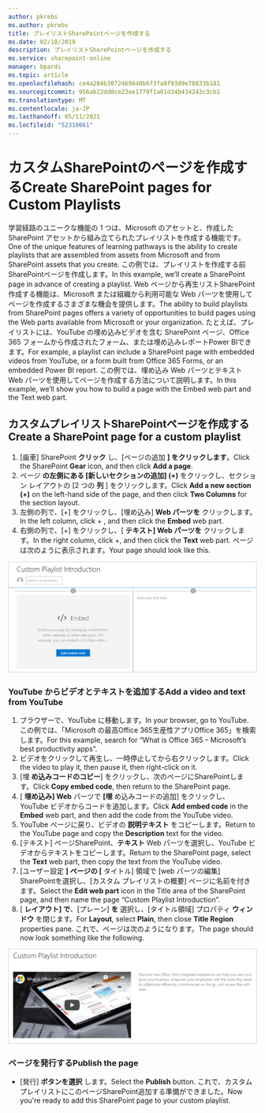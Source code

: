 ```yaml
---
author: pkrebs
ms.author: pkrebs
title: プレイリストSharePointページを作成する
ms.date: 02/10/2019
description: プレイリストSharePointページを作成する
ms.service: sharepoint-online
manager: bpardi
ms.topic: article
ms.openlocfilehash: ce4a204b3072469840b6f3fa8f93d9e78833b181
ms.sourcegitcommit: 956ab22dd8ce23ee1779f1a01d34b434243c3cb1
ms.translationtype: MT
ms.contentlocale: ja-JP
ms.lasthandoff: 05/11/2021
ms.locfileid: "52310661"
---
```

# <a name="create-sharepoint-pages-for-custom-playlists"></a><span data-ttu-id="36705-103">カスタムSharePointのページを作成する</span><span class="sxs-lookup"><span data-stu-id="36705-103">Create SharePoint pages for Custom Playlists</span></span>

<span data-ttu-id="36705-104">学習経路のユニークな機能の 1 つは、Microsoft のアセットと、作成した SharePoint アセットから組み立てられたプレイリストを作成する機能です。</span><span class="sxs-lookup"><span data-stu-id="36705-104">One of the unique features of learning pathways is the ability to create playlists that are assembled from assets from Microsoft and from SharePoint assets that you create.</span></span> <span data-ttu-id="36705-105">この例では、プレイリストを作成する前SharePointページを作成します。</span><span class="sxs-lookup"><span data-stu-id="36705-105">In this example, we’ll create a SharePoint page in advance of creating a playlist.</span></span> <span data-ttu-id="36705-106">Web ページから再生リストSharePoint作成する機能は、Microsoft または組織から利用可能な Web パーツを使用してページを作成するさまざまな機会を提供します。</span><span class="sxs-lookup"><span data-stu-id="36705-106">The ability to build playlists from SharePoint pages offers a variety of opportunities to build pages using the Web parts available from Microsoft or your organization.</span></span> <span data-ttu-id="36705-107">たとえば、プレイリストには、YouTube の埋め込みビデオを含む SharePoint ページ、Office 365 フォームから作成されたフォーム、または埋め込みレポートPower BIできます。</span><span class="sxs-lookup"><span data-stu-id="36705-107">For example, a playlist can include a SharePoint page with embedded videos from YouTube, or a form built from Office 365 Forms, or an embedded Power BI report.</span></span> <span data-ttu-id="36705-108">この例では、埋め込み Web パーツとテキスト Web パーツを使用してページを作成する方法について説明します。</span><span class="sxs-lookup"><span data-stu-id="36705-108">In this example, we’ll show you how to build a page with the Embed web part and the Text web part.</span></span>  

## <a name="create-a-sharepoint-page-for-a-custom-playlist"></a><span data-ttu-id="36705-109">カスタムプレイリストSharePointページを作成する</span><span class="sxs-lookup"><span data-stu-id="36705-109">Create a SharePoint page for a custom playlist</span></span>

1. <span data-ttu-id="36705-110">[歯車] SharePoint **クリック** し、[ページの追加 **] をクリックします**。</span><span class="sxs-lookup"><span data-stu-id="36705-110">Click the SharePoint **Gear** icon, and then click **Add a page**.</span></span>
2. <span data-ttu-id="36705-111">ページ **の左側にある [新しいセクションの追加] (+)** をクリックし、セクション レイアウトの [2 つの **列** ] をクリックします。</span><span class="sxs-lookup"><span data-stu-id="36705-111">Click **Add a new section (+)** on the left-hand side of the page, and then click **Two Columns** for the section layout.</span></span>
3. <span data-ttu-id="36705-112">左側の列で、[+] をクリックし、[埋め込み] **Web パーツを** クリックします。</span><span class="sxs-lookup"><span data-stu-id="36705-112">In the left column, click + , and then click the **Embed** web part.</span></span> 
4. <span data-ttu-id="36705-113">右側の列で、[+] をクリックし、[ **テキスト] Web パーツを** クリックします。</span><span class="sxs-lookup"><span data-stu-id="36705-113">In the right column, click +, and then click the **Text** web part.</span></span> <span data-ttu-id="36705-114">ページは次のように表示されます。</span><span class="sxs-lookup"><span data-stu-id="36705-114">Your page should look like this.</span></span>

![cg-pagenewstart.png](media/cg-pagenewstart.png)

### <a name="add-a-video-and-text-from-youtube"></a><span data-ttu-id="36705-116">YouTube からビデオとテキストを追加する</span><span class="sxs-lookup"><span data-stu-id="36705-116">Add a video and text from YouTube</span></span>

1. <span data-ttu-id="36705-117">ブラウザーで、YouTube に移動します。</span><span class="sxs-lookup"><span data-stu-id="36705-117">In your browser, go to YouTube.</span></span> <span data-ttu-id="36705-118">この例では、「Microsoft の最高Office 365生産性アプリOffice 365」を検索します。</span><span class="sxs-lookup"><span data-stu-id="36705-118">For this example, search for “What is Office 365 – Microsoft’s best productivity apps”.</span></span>
2. <span data-ttu-id="36705-119">ビデオをクリックして再生し、一時停止してから右クリックします。</span><span class="sxs-lookup"><span data-stu-id="36705-119">Click the video to play it, then pause it, then right-click on it.</span></span> 
3. <span data-ttu-id="36705-120">[埋 **め込みコードのコピー**] をクリックし、次のページにSharePointします。</span><span class="sxs-lookup"><span data-stu-id="36705-120">Click **Copy embed code**, then return to the SharePoint page.</span></span> 
4. <span data-ttu-id="36705-121">[ **埋め込み] Web** パーツで **[埋** め込みコードの追加] をクリックし、YouTube ビデオからコードを追加します。</span><span class="sxs-lookup"><span data-stu-id="36705-121">Click **Add embed code** in the **Embed** web part, and then add the code from the YouTube video.</span></span>
5. <span data-ttu-id="36705-122">YouTube ページに戻り、ビデオの **説明テキスト** をコピーします。</span><span class="sxs-lookup"><span data-stu-id="36705-122">Return to the YouTube page and copy the **Description** text for the video.</span></span> 
6. <span data-ttu-id="36705-123">[テキスト] ページSharePoint、**テキスト** Web パーツを選択し、YouTube ビデオからテキストをコピーします。</span><span class="sxs-lookup"><span data-stu-id="36705-123">Return to the SharePoint page, select the **Text** web part, then copy the text from the YouTube video.</span></span>
7. <span data-ttu-id="36705-124">[ユーザー設定 **] ページの [** タイトル] 領域で [web パーツの編集] SharePointを選択し、[カスタム プレイリストの概要] ページに名前を付きます。</span><span class="sxs-lookup"><span data-stu-id="36705-124">Select the **Edit web part** icon  in the Title area of the SharePoint page, and then name the page “Custom Playlist Introduction”.</span></span> 
8. <span data-ttu-id="36705-125">[ **レイアウト] で**、[プレーン] **を** 選択し、[タイトル領域] プロパティ **ウィンドウ** を閉じます。</span><span class="sxs-lookup"><span data-stu-id="36705-125">For **Layout**, select **Plain**, then close **Title Region** properties pane.</span></span> <span data-ttu-id="36705-126">これで、ページは次のようになります。</span><span class="sxs-lookup"><span data-stu-id="36705-126">The page should now look something like the following.</span></span> 

![cg-pagenewfinish.png](media/cg-pagenewfinish.png)

### <a name="publish-the-page"></a><span data-ttu-id="36705-128">ページを発行する</span><span class="sxs-lookup"><span data-stu-id="36705-128">Publish the page</span></span>

- <span data-ttu-id="36705-129">[発行] **ボタンを選択** します。</span><span class="sxs-lookup"><span data-stu-id="36705-129">Select the **Publish** button.</span></span> <span data-ttu-id="36705-130">これで、カスタムプレイリストにこのページSharePoint追加する準備ができました。</span><span class="sxs-lookup"><span data-stu-id="36705-130">Now you're ready to add this SharePoint page to your custom playlist.</span></span> 
